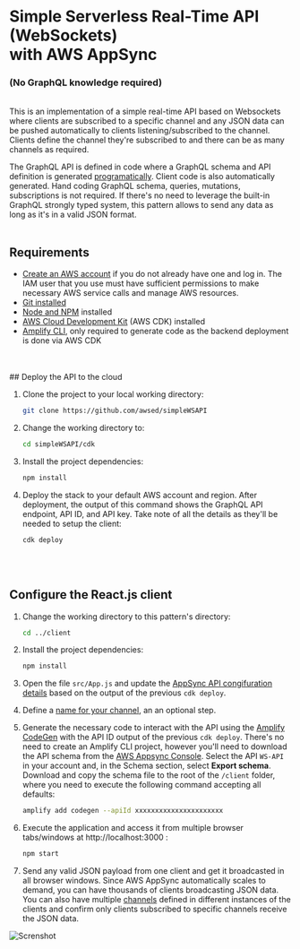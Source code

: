 # Simple Serverless Real-Time API (WebSockets)<br/> with AWS AppSync 
### (No GraphQL knowledge required)
<br/>
This is an implementation of a simple real-time API based on Websockets where clients are subscribed to a specific channel and any JSON data can be pushed automatically to clients listening/subscribed to the channel. Clients define the channel they're subscribed to and there can be as many channels as required.
<br/>

The GraphQL API is defined in code where a GraphQL schema and API definition is generated [programatically](https://docs.aws.amazon.com/cdk/api/latest/docs/aws-appsync-readme.html#code-first-schema). Client code is also automatically generated. Hand coding GraphQL schema, queries, mutations, subscriptions is not required. If there's no need to leverage the built-in GraphQL strongly typed system, this pattern allows to send any data as long as it's in a valid JSON format.
<br/>
<br/>
## Requirements

* [Create an AWS account](https://portal.aws.amazon.com/gp/aws/developer/registration/index.html) if you do not already have one and log in. The IAM user that you use must have sufficient permissions to make necessary AWS service calls and manage AWS resources.
* [Git installed](https://git-scm.com/book/en/v2/Getting-Started-Installing-Git)
* [Node and NPM](https://nodejs.org/en/download/) installed
* [AWS Cloud Development Kit](https://docs.aws.amazon.com/cdk/latest/guide/cli.html) (AWS CDK) installed
* [Amplify CLI](https://docs.amplify.aws/cli/start/install/), only required to generate code as the backend deployment is done via AWS CDK
<br/>
<br/>
## Deploy the API to the cloud

1. Clone the project to your local working directory:

   ```sh
   git clone https://github.com/awsed/simpleWSAPI
   ```

2. Change the working directory to:

   ```sh
   cd simpleWSAPI/cdk
   ```

3. Install the project dependencies:

   ```sh
   npm install
   ```

4. Deploy the stack to your default AWS account and region. After deployment, the output of this command shows the GraphQL API endpoint, API ID, and API key. Take note of all the details as they'll be needed to setup the client:

   ```sh
   cdk deploy
   ```
<br/>
<br/> 

## Configure the React.js client

1. Change the working directory to this pattern's directory:

   ```sh
   cd ../client
   ```

2. Install the project dependencies:

   ```sh
   npm install
   ```
3. Open the file `src/App.js` and update the [AppSync API congifuration details](https://github.com/awsed/simpleWSAPI/blob/68bc0846dc2edb5e13a75767a060153e37ceeaee/client/src/App.js#L9) based on the output of the previous `cdk deploy`.

4. Define a [name for your channel](https://github.com/awsed/simpleWSAPI/blob/68bc0846dc2edb5e13a75767a060153e37ceeaee/client/src/App.js#L22), an an optional step.

5. Generate the necessary code to interact with the API using the [Amplify CodeGen](https://docs.amplify.aws/cli/graphql-transformer/codegen/) with the API ID output of the previous `cdk deploy`. There's no need to create an Amplify CLI project, however you'll need to download the API schema from the [AWS Appsync Console](https://console.aws.amazon.com/appsync/home). Select the API `WS-API` in your account and, in the Schema section, select **Export schema**. Download and copy the schema file to the root of the `/client` folder, where you need to execute the following command accepting all defaults:

   ```sh
   amplify add codegen --apiId xxxxxxxxxxxxxxxxxxxxxx
   ```

6. Execute the application and access it from multiple browser tabs/windows at http://localhost:3000 :

    ```bash
    npm start
    ```

7. Send any valid JSON payload from one client and get it broadcasted in all browser windows. Since AWS AppSync automatically scales to demand, you can have thousands of clients broadcasting JSON data. You can also have multiple [channels](https://github.com/awsed/simpleWSAPI/blob/68bc0846dc2edb5e13a75767a060153e37ceeaee/client/src/App.js#L22) defined in different instances of the clients and confirm only clients subscribed to specific channels receive the JSON data. 

![Screnshot](simple-wsapi.gif)